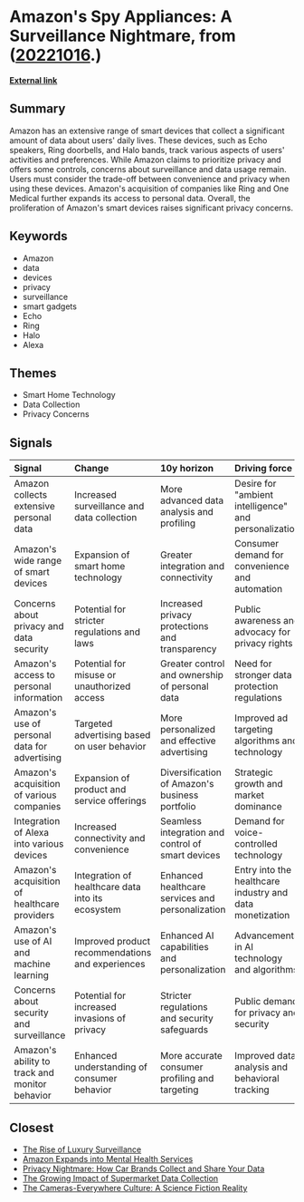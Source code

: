 # __Amazon's Spy Appliances: A Surveillance Nightmare__, from ([20221016](https://kghosh.substack.com/p/20221016).)

__[External link](https://www.washingtonpost.com/technology/interactive/2022/amazon-smart-home/?itid=sf_technology_article_list&mc_cid=f5dae7d907&mc_eid=a2c3c6d032&utm_source=substack&utm_medium=email)__



## Summary

Amazon has an extensive range of smart devices that collect a significant amount of data about users' daily lives. These devices, such as Echo speakers, Ring doorbells, and Halo bands, track various aspects of users' activities and preferences. While Amazon claims to prioritize privacy and offers some controls, concerns about surveillance and data usage remain. Users must consider the trade-off between convenience and privacy when using these devices. Amazon's acquisition of companies like Ring and One Medical further expands its access to personal data. Overall, the proliferation of Amazon's smart devices raises significant privacy concerns.

## Keywords

* Amazon
* data
* devices
* privacy
* surveillance
* smart gadgets
* Echo
* Ring
* Halo
* Alexa

## Themes

* Smart Home Technology
* Data Collection
* Privacy Concerns

## Signals

| Signal                                         | Change                                            | 10y horizon                                       | Driving force                                            |
|:-----------------------------------------------|:--------------------------------------------------|:--------------------------------------------------|:---------------------------------------------------------|
| Amazon collects extensive personal data        | Increased surveillance and data collection        | More advanced data analysis and profiling         | Desire for "ambient intelligence" and personalization    |
| Amazon's wide range of smart devices           | Expansion of smart home technology                | Greater integration and connectivity              | Consumer demand for convenience and automation           |
| Concerns about privacy and data security       | Potential for stricter regulations and laws       | Increased privacy protections and transparency    | Public awareness and advocacy for privacy rights         |
| Amazon's access to personal information        | Potential for misuse or unauthorized access       | Greater control and ownership of personal data    | Need for stronger data protection regulations            |
| Amazon's use of personal data for advertising  | Targeted advertising based on user behavior       | More personalized and effective advertising       | Improved ad targeting algorithms and technology          |
| Amazon's acquisition of various companies      | Expansion of product and service offerings        | Diversification of Amazon's business portfolio    | Strategic growth and market dominance                    |
| Integration of Alexa into various devices      | Increased connectivity and convenience            | Seamless integration and control of smart devices | Demand for voice-controlled technology                   |
| Amazon's acquisition of healthcare providers   | Integration of healthcare data into its ecosystem | Enhanced healthcare services and personalization  | Entry into the healthcare industry and data monetization |
| Amazon's use of AI and machine learning        | Improved product recommendations and experiences  | Enhanced AI capabilities and personalization      | Advancements in AI technology and algorithms             |
| Concerns about security and surveillance       | Potential for increased invasions of privacy      | Stricter regulations and security safeguards      | Public demand for privacy and security                   |
| Amazon's ability to track and monitor behavior | Enhanced understanding of consumer behavior       | More accurate consumer profiling and targeting    | Improved data analysis and behavioral tracking           |

## Closest

* [The Rise of Luxury Surveillance](382ab5700ea4e7c189a438c6e024ef18)
* [Amazon Expands into Mental Health Services](3d4aee592248f940acdac6ffab5ec4aa)
* [Privacy Nightmare: How Car Brands Collect and Share Your Data](d36bfc24eaef43d38c611b9c8d2491d0)
* [The Growing Impact of Supermarket Data Collection](90bdc5da81c6c094a1ac7a794d8a2d1d)
* [The Cameras-Everywhere Culture: A Science Fiction Reality](7790ecd5c227bae024a54ac5725ac978)